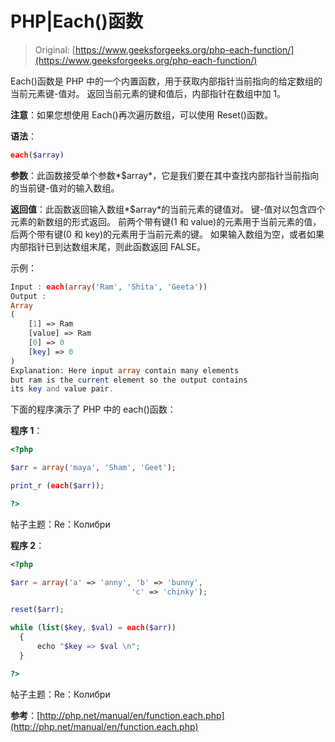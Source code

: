 # PHP|Each()函数

> Original: [https://www.geeksforgeeks.org/php-each-function/](https://www.geeksforgeeks.org/php-each-function/)

Each()函数是 PHP 中的一个内置函数，用于获取内部指针当前指向的给定数组的当前元素键-值对。 返回当前元素的键和值后，内部指针在数组中加 1。

**注意**：如果您想使用 Each()再次遍历数组，可以使用 Reset()函数。

**语法**：

```php
each($array)

```

**参数**：此函数接受单个参数*$array*，它是我们要在其中查找内部指针当前指向的当前键-值对的输入数组。

**返回值**：此函数返回输入数组*$array*的当前元素的键值对。 键-值对以包含四个元素的新数组的形式返回。 前两个带有键(1 和 value)的元素用于当前元素的值，后两个带有键(0 和 key)的元素用于当前元素的键。 如果输入数组为空，或者如果内部指针已到达数组末尾，则此函数返回 FALSE。

示例：

```php
Input : each(array('Ram', 'Shita', 'Geeta'))
Output :
Array
(
    [1] => Ram
    [value] => Ram
    [0] => 0
    [key] => 0
)
Explanation: Here input array contain many elements
but ram is the current element so the output contains
its key and value pair. 

```

下面的程序演示了 PHP 中的 each()函数：

**程序 1**：

```php
<?php

$arr = array('maya', 'Sham', 'Geet');

print_r (each($arr));

?>
```

帖子主题：Re：Колибри

**程序 2**：

```php
<?php

$arr = array('a' => 'anny', 'b' => 'bunny', 
                           'c' => 'chinky');

reset($arr);

while (list($key, $val) = each($arr))
  {
      echo "$key => $val \n";
  }

?>
```

帖子主题：Re：Колибри

**参考**：[http://php.net/manual/en/function.each.php](http://php.net/manual/en/function.each.php)